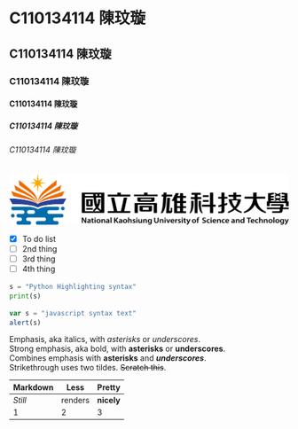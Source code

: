 # C110134114 陳玟璇
## C110134114 陳玟璇
### C110134114 陳玟璇
#### C110134114 陳玟璇
##### C110134114 陳玟璇
###### C110134114 陳玟璇
![NKUST](nkust.png "高科大")
- [x] To do list
- [ ] 2nd thing
- [ ] 3rd thing
- [ ] 4th thing

```python
s = "Python Highlighting syntax"
print(s)
```

```js
var s = "javascript syntax text"
alert(s)
```
Emphasis, aka italics, with *asterisks* or *underscores*.  
Strong emphasis, aka bold, with **asterisks** or **underscores**.  
Combines emphasis with **asterisks** and ***underscores***.  
Strikethrough uses two tildes. ~~Scratch this~~.  


| **Markdown** | **Less** | **Pretty** |
| ------- | ------- | ------- |
| *Still*      | renders  |**nicely**  |
| 1   | 2   | 3   |
